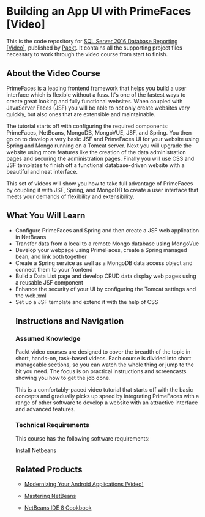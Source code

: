 # Building an App UI with PrimeFaces [Video]
This is the code repository for [SQL Server 2016 Database Reporting [Video]](https://prod.packtpub.com/in/big-data-and-business-intelligence/sql-server-2016-database-reporting-video), published by [Packt](https://www.packtpub.com/?utm_source=github). It contains all the supporting project files necessary to work through the video course from start to finish.
## About the Video Course
PrimeFaces is a leading frontend framework that helps you build a user interface which is flexible without a fuss. It's one of the fastest ways to create great looking and fully functional websites. When coupled with JavaServer Faces (JSF) you will be able to not only create websites very quickly, but also ones that are extensible and maintainable. 

The tutorial starts off with configuring the required components: PrimeFaces, NetBeans, MongoDB, MongoVUE, JSF, and Spring. You then go on to develop a very basic JSF and PrimeFaces UI for your website using Spring and Mongo running on a Tomcat server. Next you will upgrade the website using more features like the creation of the data administration pages and securing the administration pages. Finally you will use CSS and JSF templates to finish off a functional database-driven website with a beautiful and neat interface. 

This set of videos will show you how to take full advantage of PrimeFaces by coupling it with JSF, Spring, and MongoDB to create a user interface that meets your demands of flexibility and extensibility.
<H2>What You Will Learn</H2>
<DIV class=book-info-will-learn-text>
<UL>
<LI> Configure PrimeFaces and Spring and then create a JSF web application in NetBeans
<LI>Transfer data from a local to a remote Mongo database using MongoVue 
<LI>Develop your webpage using PrimeFaces, create a Spring managed bean, and link both together
<LI>Create a Spring service as well as a MongoDB data access object and connect them to your frontend
<LI>Build a Data List page and develop CRUD data display web pages using a reusable JSF component
<LI>Enhance the security of your UI by configuring the Tomcat settings and the web.xml
<LI>Set up a JSF template and extend it with the help of CSS
 

## Instructions and Navigation
### Assumed Knowledge
Packt video courses are designed to cover the breadth of the topic in short, hands-on, task-based videos. Each course is divided into short manageable sections, so you can watch the whole thing or jump to the bit you need. The focus is on practical instructions and screencasts showing you how to get the job done.

This is a comfortably-paced video tutorial that starts off with the basic concepts and gradually picks up speed by integrating PrimeFaces with a range of other software to develop a website with an attractive interface and advanced features.
### Technical Requirements
This course has the following software requirements:<br/>

Install Netbeans <br/>

## Related Products
* [Modernizing Your Android Applications [Video]](https://www.packtpub.com/application-development/modernizing-your-android-applications-video)

* [Mastering NetBeans](https://www.packtpub.com/application-development/mastering-netbeans)

* [NetBeans IDE 8 Cookbook](https://www.packtpub.com/application-development/netbeans-ide-8-cookbook)
